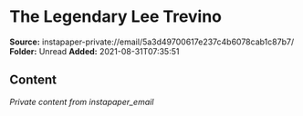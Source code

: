 # The Legendary Lee Trevino

**Source:** instapaper-private://email/5a3d49700617e237c4b6078cab1c87b7/
**Folder:** Unread
**Added:** 2021-08-31T07:35:51




## Content
*Private content from instapaper_email*
